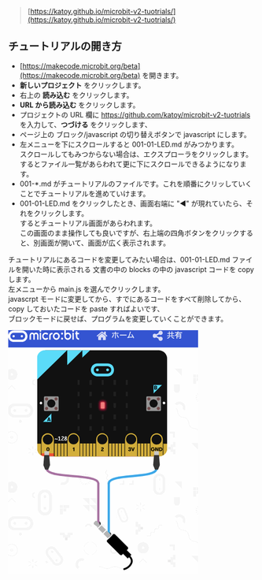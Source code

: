 >  [https://katoy.github.io/microbit-v2-tuotrials/](https://katoy.github.io/microbit-v2-tuotrials/)

## チュートリアルの開き方


* [https://makecode.microbit.org/beta](https://makecode.microbit.org/beta) を開きます。
* **新しいプロジェクト** をクリックします。
* 右上の **読み込む** をクリックします。
* **URL から読み込む** をクリックします。
* プロジェクトの URL 欄に https://github.com/katoy/microbit-v2-tuotrials を入力して、**つづける** をクリックします、
* ページ上の ブロック/javascript の切り替えボタンで javascript にします。
* 左メニューを下にスクロールすると 001-01-LED.md がみつかります。  
  スクロールしてもみつからない場合は、エクスプローラをクリックします。するとファイル一覧があらわれて更に下にスクロールできるようになります。
* 001-*.md がチュートリアルのファイルです。これを順番にクリッしていくことでチュートリアルを進めていけます。
* 001-01-LED.md をクリックしたとき、画面右端に "◀" が現れていたら、それをクリックします。  
  するとチュートリアル画面があらわれます。  
  この画面のまま操作しても良いですが、右上端の四角ボタンをクリックすると、別画面が開いて、画面が広く表示されます。


チュートリアルにあるコードを変更してみたい場合は、001-01-LED.md ファイルを開いた時に表示される
文書の中の blocks の中の javascript コードを copy します。  
左メニューから main.js を選んでクリックします。  
javascrpt モードに変更してから、すでにあるコードをすべて削除してから、copy しておいたコードを paste すればよいです、  
ブロックモードに戻せば、プログラムを変更していくことができます。  


![images/LED.gif](https://raw.githubusercontent.com/katoy/microbit-v2-tuotrials/master/images/LED.gif)
